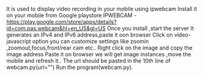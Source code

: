 It is used to display video recording in your mobile using ipwebcam
Install it on your mobile from Google playstore
IPWEBCAM -https://play.google.com/store/apps/details?id=com.pas.webcam&hl=en_US&gl=US
Once you install ,start the server
It generates an IPv4 and IPv6 address,paste it oon browser
Click on video-javascript option you can customize settings like zoomin ,zoomout,focus,front/rear cam etc..
Right click on the image and copy the image address
Paste it on browser we will get image instances ,move the mobile and refresh it..
The url should be pasted in the 10th line of webcam.py(url="<paste here>") 
Run the program(webcam.py).
